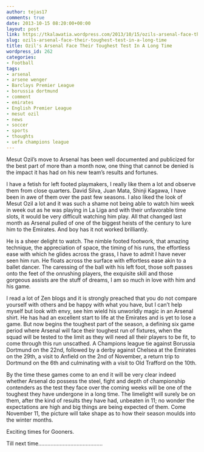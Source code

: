 ```yaml
---
author: tejas17
comments: true
date: 2013-10-15 08:20:00+00:00
layout: post
link: https://tkalawatia.wordpress.com/2013/10/15/ozils-arsenal-face-their-toughest-test-in-a-long-time/
slug: ozils-arsenal-face-their-toughest-test-in-a-long-time
title: Ozil's Arsenal Face Their Toughest Test In A Long Time
wordpress_id: 262
categories:
- Football
tags:
- arsenal
- arsene wenger
- Barclays Premier League
- borussia dortmund
- comment
- emirates
- English Premier League
- mesut ozil
- news
- soccer
- sports
- thoughts
- uefa champions league
---
```


Mesut Ozil’s move to Arsenal has been well documented and publicized for the best part of more than a month now, one thing that cannot be denied is the impact it has had on his new team’s results and fortunes.

I have a fetish for left footed playmakers, I really like them a lot and observe them from close quarters. David Silva, Juan Mata, Shinji Kagawa, I have been in awe of them over the past few seasons. I also liked the look of Mesut Ozil a lot and it was such a shame not being able to watch him week in week out as he was playing in La Liga and with their unfavorable time slots, it would be very difficult watching him play. All that changed last month as Arsenal pulled of one of the biggest heists of the century to lure him to the Emirates. And boy has it not worked brilliantly.

He is a sheer delight to watch. The nimble footed footwork, that amazing technique, the appreciation of space, the timing of his runs, the effortless ease with which he glides across the grass, I have to admit I have  never seen him run. He floats across the surface with effortless ease akin to a ballet dancer. The caressing of the ball with his left foot, those soft passes onto the feet of the onrushing players, the exquisite skill and those gorgeous assists are the stuff of dreams, I am so much in love with him and his game. 

I read a lot of Zen blogs and it is strongly preached that you do not compare yourself with others and be happy with what you have, but I can’t help myself but look with envy, see him wield his unworldly magic in an Arsenal shirt. He has had an excellent start to life at the Emirates and is yet to lose a game. But now begins the toughest part of the season, a defining six game period where Arsenal will face their toughest run of fixtures, when the squad will be tested to the limit as they will need all their players to be fit, to come through this run unscathed. A Champions league tie against Borussia Dortmund on the 22nd, followed by a derby against Chelsea at the Emirates on the 29th, a visit to Anfield on the 2nd of November, a return trip to Dortmund on the 6th and culminating with a visit to Old Trafford on the 10th.
 
By the time these games come to an end it will be very clear indeed whether Arsenal do possess the steel, fight and depth of championship contenders as the test they face over the coming weeks will be one of the toughest they have undergone in a long time. The limelight will surely be on them, after the kind of results they have had, unbeaten in 11; no wonder the expectations are high and big things are being expected of them. Come November 11, the picture will take shape as to how their season moulds into the winter months.
 
Exciting times for Gooners.

Till next time……………………………………

